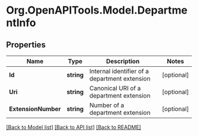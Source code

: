 
# Org.OpenAPITools.Model.DepartmentInfo

## Properties

Name | Type | Description | Notes
------------ | ------------- | ------------- | -------------
**Id** | **string** | Internal identifier of a department extension | [optional] 
**Uri** | **string** | Canonical URI of a department extension | [optional] 
**ExtensionNumber** | **string** | Number of a department extension | [optional] 

[[Back to Model list]](../README.md#documentation-for-models)
[[Back to API list]](../README.md#documentation-for-api-endpoints)
[[Back to README]](../README.md)


